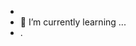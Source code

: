 - 
- 🌱 I’m currently learning ...
- .

<!---
VeschiyOleh/VeschiyOleh is a ✨ special ✨ repository because its `README.md` (this file) appears on your GitHub profile.
You can click the Preview link to take a look at your changes.
--->
